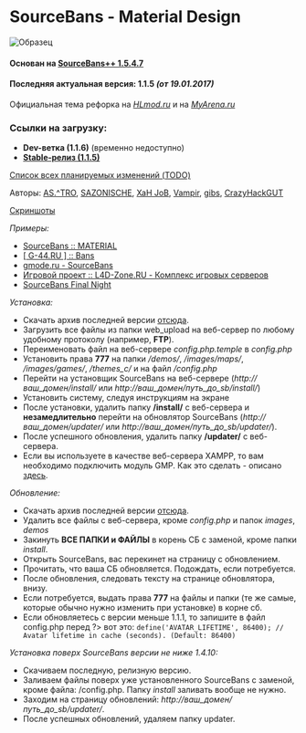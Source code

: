 # SourceBans - Material Design
![Образец](http://s09.radikal.ru/i182/1610/5f/e56ed82e77f8t.jpg)
#### Основан на [SourceBans++ 1.5.4.7](https://sbpp.github.io/)
#### Последняя актуальная версия: **1.1.5** *(от 19.01.2017)*
Официальная тема рефорка на *[HLmod.ru](http://hlmod.ru/threads/alpha-material-admin-refork-na-osnove-sb-1-5-4-7-bootstrap-3.36382/)* и на *[MyArena.ru](http://forum.myarena.ru/index.php?/topic/35781-alpha-material-admin-refork-sb-1547/)*

### Ссылки на загрузку:
- **Dev-ветка (1.1.6)** (временно недоступно)
- **[Stable-релиз (1.1.5)](https://github.com/CrazyHackGUT/SB_Material_Design/archive/release_115.zip)**

[Список всех планируемых изменений (TODO)](https://github.com/CrazyHackGUT/SB_Material_Design/blob/master/TODO.md)

Авторы: [AS.^TRO](http://hlmod.ru/members/79776/), [SAZONISCHE](http://hlmod.ru/members/57554/), [XaH JoB](http://hlmod.ru/members/81268/), [Vampir](http://hlmod.ru/members/17369/), [gibs](http://hlmod.ru/members/46233/), [CrazyHackGUT](http://hlmod.ru/members/72654/)

[Скриншоты](http://imgur.com/a/5PMoj)

*Примеры:*
* [SourceBans :: MATERIAL](http://mmcs.pro/sourcebans/)
* [[ G-44.RU ] :: Bans](http://bans.g-44.ru/)
* [gmode.ru - SourceBans](https://gmode.ru/sourcebans/)
* [Игровой проект :: L4D-Zone.RU - Комплекс игровых серверов](https://l4d-zone.ru/)
* [SourceBans Final Night](http://final-night.ru/bans/)

*Установка:*
+ Скачать архив последней версии [отсюда](https://github.com/CrazyHackGUT/SB_Material_Design/releases).
+ Загрузить все файлы из папки web_upload на веб-сервер по любому удобному протоколу (например, **FTP**).
+ Переименовать файл на веб-сервере *config.php.temple* в *config.php*
+ Установить права **777** на папки */demos/*, */images/maps/*, */images/games/*, */themes_c/* и на файл */config.php*
+ Перейти на установщик SourceBans на веб-сервере (*http://ваш_домен/install/* или *http://ваш_домен/путь_до_sb/install/*)
+ Установить систему, следуя инструкциям на экране
+ После установки, удалить папку **/install/** с веб-сервера и **незамедлительно** перейти на обновлятор SourceBans (*http://ваш_домен/updater/* или *http://ваш_домен/путь_до_sb/updater/*).
+ После успешного обновления, удалить папку **/updater/** с веб-сервера.
+ Если вы используете в качестве веб-сервера XAMPP, то вам необходимо подключить модуль GMP. Как это сделать - описано [здесь](http://hlmod.ru/posts/287736/).

*Обновление:*
- Скачать архив последней версии [отсюда](https://github.com/CrazyHackGUT/SB_Material_Design/releases).
- Удалить все файлы с веб-сервера, кроме *config.php* и папок *images*, *demos*
- Закинуть **ВСЕ ПАПКИ и ФАЙЛЫ** в корень СБ с заменой, кроме папки *install*.
- Открыть SourceBans, вас перекинет на страницу с обновлением.
- Прочитать, что ваша СБ обновляется. Подождать, если потребуется.
- После обновления, следовать тексту на странице обновлятора, внизу.
- Если потребуется, выдать права **777** на файлы и папки (те же самые, которые обычно нужно изменить при установке) в корне сб.
- Если обновляетесь с версии меньше 1.1.1, то запишите в файл config.php перед ?> вот это:
`define('AVATAR_LIFETIME', 86400); // Avatar lifetime in cache (seconds). (Default: 86400)`

*Установка поверх SourceBans версии не ниже 1.4.10:*
- Скачиваем последную, релизную версию.
- Заливаем файлы поверх уже установленного SourceBans с заменой, кроме файла: /config.php. Папку *install* заливать вообще не нужно.
- Заходим на страницу обновлений: *http://ваш_домен/путь_до_sb/updater/*.
- После успешных обновлений, удаляем папку updater.
